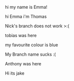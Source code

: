 hi my name is Emma!

hi Emma i'm Thomas

Nick's branch does not work >:(

tobias was here


my favourite colour is blue 


My Branch name sucks :(

Anthony was here

Hi its jake
